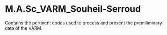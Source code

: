 # M.A.Sc_VARM_Souheil-Serroud
Contains the pertinent codes used to process and present the premiliminary data of the VARM.
